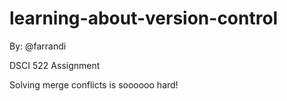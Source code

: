 # learning-about-version-control

By: @farrandi

DSCI 522 Assignment

Solving merge conflicts is soooooo hard!
